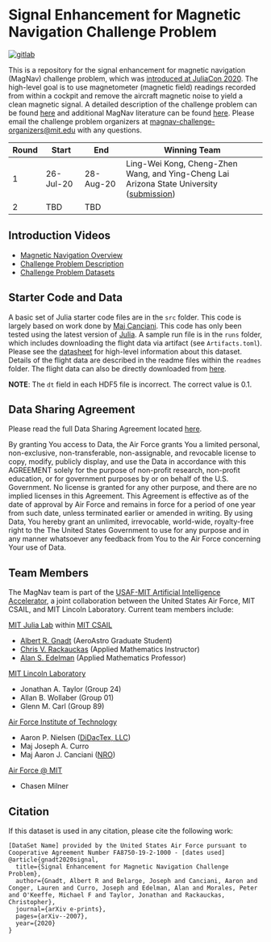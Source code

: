 # Signal Enhancement for Magnetic Navigation Challenge Problem

<p align="left">
    <a href="https://gitlab.com/gnadt/MagNav-jl/-/jobs">
        <img src="https://gitlab.com/gnadt/MagNav-jl/badges/master/pipeline.svg" title="gitlab">
    </a>
<!--     <a href="https://codecov.io/gh/MIT-AI-Accelerator/MagNav.jl">
        <img src="https://codecov.io/gh/MIT-AI-Accelerator/MagNav.jl/branch/master/graph/badge.svg" title="codecov">
    </a> -->
</p>

This is a repository for the signal enhancement for magnetic navigation (MagNav) challenge problem, which was [introduced at JuliaCon 2020](https://youtu.be/QwVO0Xh2Hbg?t=7252). The high-level goal is to use magnetometer (magnetic field) readings recorded from within a cockpit and remove the aircraft magnetic noise to yield a clean magnetic signal. A detailed description of the challenge problem can be found [here](https://arxiv.org/pdf/2007.12158.pdf) and additional MagNav literature can be found [here](https://github.com/MIT-AI-Accelerator/sciml-papers/tree/master/magnav). Please email the challenge problem organizers at [magnav-challenge-organizers@mit.edu](magnav-challenge-organizers@mit.edu) with any questions.

|Round|Start|End|Winning Team|
|--|--|--|--|
|1|26-Jul-20|28-Aug-20|Ling-Wei Kong, Cheng-Zhen Wang, and Ying-Cheng Lai <br /> Arizona State University ([submission](https://github.com/lw-kong/MagNav))|
|2|TBD|TBD||

## Introduction Videos

- [Magnetic Navigation Overview](https://youtu.be/S3wKHDsHq8A)
- [Challenge Problem Description](https://youtu.be/qLKd1gwJhoA)
- [Challenge Problem Datasets](https://youtu.be/fyEt6XJRvvg)

## Starter Code and Data

A basic set of Julia starter code files are in the `src` folder. This code is largely based on work done by [Maj Canciani](https://apps.dtic.mil/dtic/tr/fulltext/u2/1017870.pdf). This code has only been tested using the latest version of [Julia](https://julialang.org/downloads/). A sample run file is in the `runs` folder, which includes downloading the flight data via artifact (see `Artifacts.toml`). Please see the [datasheet](https://github.com/MIT-AI-Accelerator/MagNav.jl/blob/master/challenge_problem_datasheet.pdf) for high-level information about this dataset. Details of the flight data are described in the readme files within the `readmes` folder. The flight data can also be directly downloaded from [here](https://doi.org/10.5281/zenodo.4271804).

**NOTE**: The `dt` field in each HDF5 file is incorrect. The correct value is 0.1.

## Data Sharing Agreement

Please read the full Data Sharing Agreement located [here](https://github.com/MIT-AI-Accelerator/MagNav.jl/blob/master/DATA_SHARING_AGREEMENT.md).

By granting You access to Data, the Air Force grants You a limited personal, non-exclusive, non-transferable, non-assignable, and revocable license to copy, modify, publicly display, and use the Data in accordance with this AGREEMENT solely for the purpose of non-profit research, non-profit education, or for government purposes by or on behalf of the U.S. Government. No license is granted for any other purpose, and there are no implied licenses in this Agreement. This Agreement is effective as of the date of approval by Air Force and remains in force for a period of one year from such date, unless terminated earlier or amended in writing. By using Data, You hereby grant an unlimited, irrevocable, world-wide, royalty-free right to the The United States Government to use for any purpose and in any manner whatsoever any feedback from You to the Air Force concerning Your use of Data.

## Team Members

The MagNav team is part of the [USAF-MIT Artificial Intelligence Accelerator](https://aia.mit.edu/), a joint collaboration between the United States Air Force, MIT CSAIL, and MIT Lincoln Laboratory. Current team members include:

[MIT Julia Lab](https://julia.mit.edu/) within [MIT CSAIL](https://www.csail.mit.edu/)
- [Albert R. Gnadt](https://gnadt.github.io/) (AeroAstro Graduate Student)
- [Chris V. Rackauckas](https://chrisrackauckas.com/) (Applied Mathematics Instructor)
- [Alan S. Edelman](http://www-math.mit.edu/~edelman/) (Applied Mathematics Professor)

[MIT Lincoln Laboratory](https://www.ll.mit.edu/)
- Jonathan A. Taylor (Group 24)
- Allan B. Wollaber (Group 01)
- Glenn M. Carl (Group 89)

[Air Force Institute of Technology](https://www.afit.edu/)
- Aaron P. Nielsen ([DiDacTex, LLC](https://www.didactex.com/))
- Maj Joseph A. Curro
- Maj Aaron J. Canciani ([NRO](https://www.nro.gov/))

[Air Force @ MIT](https://aia.mit.edu/about-us/)
- Chasen Milner

## Citation

If this dataset is used in any citation, please cite the following work:

```
[DataSet Name] provided by the United States Air Force pursuant to Cooperative Agreement Number FA8750-19-2-1000 - [dates used]
@article{gnadt2020signal,
  title={Signal Enhancement for Magnetic Navigation Challenge Problem},
  author={Gnadt, Albert R and Belarge, Joseph and Canciani, Aaron and Conger, Lauren and Curro, Joseph and Edelman, Alan and Morales, Peter and O'Keeffe, Michael F and Taylor, Jonathan and Rackauckas, Christopher},
  journal={arXiv e-prints},
  pages={arXiv--2007},
  year={2020}
}
```
